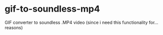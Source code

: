 # gif-to-soundless-mp4
GIF converter to soundless .MP4 video (since i need this functionality for... reasons)
